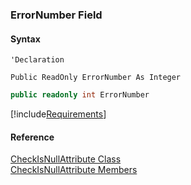 ﻿### ErrorNumber Field

#### Syntax

```vbnet
'Declaration

Public ReadOnly ErrorNumber As Integer
```

```csharp
public readonly int ErrorNumber
```

[!include[Requirements](../partials/requirements.md)]

#### Reference

[CheckIsNullAttribute Class](fcSDK~FChoice.Foundation.Clarify.Attributes.CheckIsNullAttribute.md)  
[CheckIsNullAttribute Members](fcSDK~FChoice.Foundation.Clarify.Attributes.CheckIsNullAttribute_members.md)